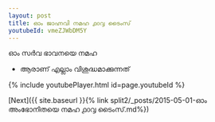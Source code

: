 ```yaml
---
layout: post
title: ഓം ജാഹ്നവി നമഹ ൧൦൮ ടൈംസ്
youtubeId: vmeZJWbDM5Y
---
```

 
 
 ഓം സർവ ഭാവനയെ നമഹ 
 
 -  ആരാണ് എല്ലാം വിശുദ്ധമാക്കുന്നത് 
 
  
 
  
 
 
 
 
 
 


{% include youtubePlayer.html id=page.youtubeId %}
 
[Next]({{ site.baseurl }}{% link  split2/_posts/2015-05-01-ഓം അംഭോനിതയെ നമഹ ൧൦൮ ടൈംസ്.md%})
 
